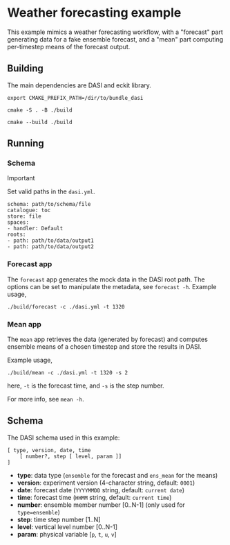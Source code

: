 # Weather forecasting example

This example mimics a weather forecasting workflow, with a "forecast" part
generating data for a fake ensemble forecast, and a "mean" part computing
per-timestep means of the forecast output.

## Building

The main dependencies are DASI and eckit library.

```
export CMAKE_PREFIX_PATH=/dir/to/bundle_dasi

cmake -S . -B ./build

cmake --build ./build
```

## Running

### Schema

> [!IMPORTANT]
> Set valid paths in the `dasi.yml`.

```
schema: path/to/schema/file
catalogue: toc
store: file
spaces:
- handler: Default
roots:
- path: path/to/data/output1
- path: path/to/data/output2
```

### Forecast app

The `forecast` app generates the mock data in the DASI root path. The options
can be set to manipulate the metadata, see `forecast -h`. Example usage,

```
./build/forecast -c ./dasi.yml -t 1320
```

### Mean app

The `mean` app retrieves the data (generated by forecast) and computes
ensemble means of a chosen timestep and store the results in DASI.

Example usage,

```
./build/mean -c ./dasi.yml -t 1320 -s 2
```

here, `-t` is the forecast time, and `-s` is the step number.

For more info, see `mean -h`.

## Schema

The DASI schema used in this example:

```
[ type, version, date, time
    [ number?, step [ level, param ]]
]
```

- **type**: data type (`ensemble` for the forecast and `ens_mean` for the means)
- **version**: experiment version (4-character string, default: `0001`)
- **date**: forecast date (`YYYYMMDD` string, default: `current date`)
- **time**: forecast time (`HHMM` string, default: `current time`)
- **number**: ensemble member number [0..N-1] (only used for `type=ensemble`)
- **step**: time step number [1..N]
- **level**: vertical level number [0..N-1]
- **param**: physical variable [`p`, `t`, `u`, `v`]
